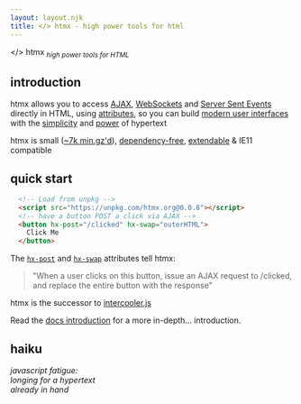 ```yaml
---
layout: layout.njk
title: </> htmx - high power tools for html
---
```


<div class="dark-hero full-width" classes="add appear">
  <span class="logo dark">&lt;<a>/</a>&gt; <span class="no-mobile">htm<a>x</a></span></span>
  <sub class="no-mobile"><i>high power tools for HTML</i></sub>
</div>


## introduction

htmx allows you to access  [AJAX](https://htmx.org/docs#ajax), 
[WebSockets](https://htmx.org/docs#websockets) and [Server Sent Events](https://htmx.org/docs#sse) 
directly in HTML, using [attributes](https://htmx.org/reference#attributes), so you can build 
[modern user interfaces](https://htmx.org/examples) with the [simplicity](https://en.wikipedia.org/wiki/HATEOAS) and 
[power](https://www.ics.uci.edu/~fielding/pubs/dissertation/rest_arch_style.htm) of hypertext

htmx is small ([~7k min.gz'd](https://unpkg.com/htmx.org/dist/)), 
[dependency-free](https://github.com/bigskysoftware/htmx/blob/master/package.json),
[extendable](https://htmx.org/extensions) & 
IE11 compatible

## quick start

```html
  <!-- Load from unpkg -->
  <script src="https://unpkg.com/htmx.org@0.0.8"></script>
  <!-- have a button POST a click via AJAX -->
  <button hx-post="/clicked" hx-swap="outerHTML">
    Click Me
  </button>
```

The [`hx-post`](https://htmx.org/attributes/hx-post) and [`hx-swap`](https://htmx.org/attributes/hx-swap) attributes tell htmx:

> "When a user clicks on this button, issue an AJAX request to /clicked, and replace the entire button with the response"

htmx is the successor to [intercooler.js](http://intercoolerjs.org)

Read the [docs introduction](/docs#introduction) for a more in-depth... introduction.

## haiku

*javascript fatigue:<br/>
longing for a hypertext<br/>
already in hand*